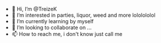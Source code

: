 - 👋 Hi, I’m @TreizeK
- 👀 I’m interested in parties, liquor, weed and more lololololol
- 🌱 I’m currently learning by myself
- 💞️ I’m looking to collaborate on ... 
- 📫 How to reach me, i don't know just call me 
